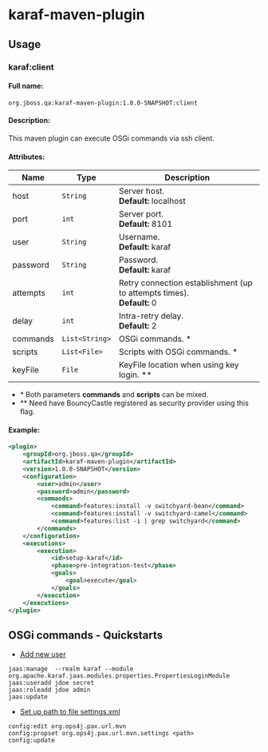 karaf-maven-plugin
==================

Usage
-----
### karaf:client

#### Full name:
`org.jboss.qa:karaf-maven-plugin:1.0.0-SNAPSHOT:client`

#### Description:
This maven plugin can execute OSGi commands via ssh client.

#### Attributes:

| Name      | Type           | Description  |
| ----------|----------------| ------|
| host      | `String`       | Server host. <br />**Default:** localhost|
| port      | `int`          | Server port. <br />**Default:** 8101|
| user      | `String`       | Username. <br />**Default:** karaf|
| password  | `String`       | Password. <br />**Default:** karaf|
| attempts  | `int`          | Retry connection establishment (up to attempts times). <br />**Default:** 0|
| delay     | `int`          | Intra-retry delay. <br />**Default:** 2|
| commands  | `List<String>` | OSGi commands. \* |
| scripts   | `List<File>`   | Scripts with OSGi commands. \* |
| keyFile   | `File`         | KeyFile location when using key login. \*\* |

- \* Both parameters **commands** and **scripts** can be mixed.
- \*\* Need have BouncyCastle registered as security provider using this flag.

#### Example:

```xml
<plugin>
    <groupId>org.jboss.qa</groupId>
	<artifactId>karaf-maven-plugin</artifactId>
	<version>1.0.0-SNAPSHOT</version>
	<configuration>
		<user>admin</user>
		<password>admin</password>
		<commands>
			<command>features:install -v switchyard-bean</command>
			<command>features:install -v switchyard-camel</command>
			<command>features:list -i | grep switchyard</command>
		</commands>
	</configuration>
	<executions>
		<execution>
			<id>setup-karaf</id>
			<phase>pre-integration-test</phase>
			<goals>
				<goal>execute</goal>
			</goals>
		</execution>
	</executions>
</plugin>
```

OSGi commands - Quickstarts
---------------------------
* [Add new user](http://karaf.apache.org/manual/latest/users-guide/security.html)
~~~
jaas:manage  --realm karaf --module org.apache.karaf.jaas.modules.properties.PropertiesLoginModule
jaas:useradd jdoe secret
jaas:roleadd jdoe admin
jaas:update
~~~

* [Set up path to file settings.xml](http://karaf.apache.org/manual/latest/users-guide/configuration.html)
```
config:edit org.ops4j.pax.url.mvn
config:propset org.ops4j.pax.url.mvn.settings <path>
config:update
```
